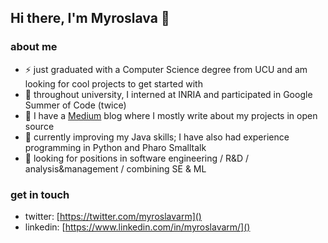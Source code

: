 ## Hi there, I'm Myroslava 👋

<!--
**myroslavarm/myroslavarm** is a ✨ _special_ ✨ repository because its `README.md` (this file) appears on your GitHub profile.

- 🔭 I’m currently working on ...
- 🌱 I’m currently learning ...
- 👯 I’m looking to collaborate on ...
- 🤔 I’m looking for help with ...
- 💬 Ask me about ...
- 📫 How to reach me: ...
- 😄 Pronouns: ...
- ⚡ Fun fact: ...
-->

### about me
- ⚡ just graduated with a Computer Science degree from UCU and am looking for cool projects to get started with
- 🔭 throughout university, I interned at INRIA and participated in Google Summer of Code (twice)
- 📜 I have a [Medium](https://medium.com/@myroslavarm) blog where I mostly write about my projects in open source
- 🌱 currently improving my Java skills; I have also had experience programming in Python and Pharo Smalltalk
- 👯 looking for positions in software engineering / R&D / analysis&management / combining SE & ML

### get in touch
- twitter: [https://twitter.com/myroslavarm]()
- linkedin: [https://www.linkedin.com/in/myroslavarm/]()
